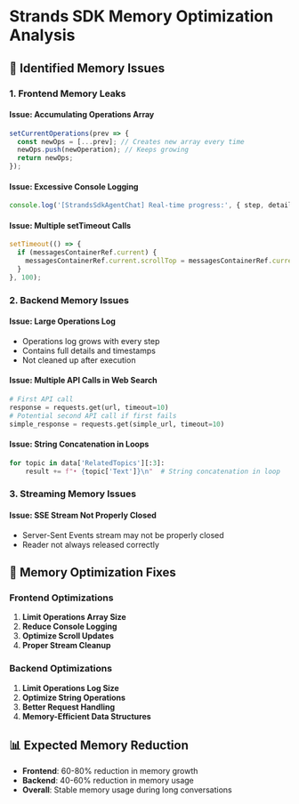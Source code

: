 # Strands SDK Memory Optimization Analysis

## 🚨 Identified Memory Issues

### 1. **Frontend Memory Leaks**

#### **Issue: Accumulating Operations Array**
```typescript
setCurrentOperations(prev => {
  const newOps = [...prev]; // Creates new array every time
  newOps.push(newOperation); // Keeps growing
  return newOps;
});
```

#### **Issue: Excessive Console Logging**
```typescript
console.log('[StrandsSdkAgentChat] Real-time progress:', { step, details, status });
```

#### **Issue: Multiple setTimeout Calls**
```typescript
setTimeout(() => {
  if (messagesContainerRef.current) {
    messagesContainerRef.current.scrollTop = messagesContainerRef.current.scrollHeight;
  }
}, 100);
```

### 2. **Backend Memory Issues**

#### **Issue: Large Operations Log**
- Operations log grows with every step
- Contains full details and timestamps
- Not cleaned up after execution

#### **Issue: Multiple API Calls in Web Search**
```python
# First API call
response = requests.get(url, timeout=10)
# Potential second API call if first fails
simple_response = requests.get(simple_url, timeout=10)
```

#### **Issue: String Concatenation in Loops**
```python
for topic in data['RelatedTopics'][:3]:
    result += f"• {topic['Text']}\n"  # String concatenation in loop
```

### 3. **Streaming Memory Issues**

#### **Issue: SSE Stream Not Properly Closed**
- Server-Sent Events stream may not be properly closed
- Reader not always released correctly

## 🔧 Memory Optimization Fixes

### Frontend Optimizations

1. **Limit Operations Array Size**
2. **Reduce Console Logging**
3. **Optimize Scroll Updates**
4. **Proper Stream Cleanup**

### Backend Optimizations

1. **Limit Operations Log Size**
2. **Optimize String Operations**
3. **Better Request Handling**
4. **Memory-Efficient Data Structures**

## 📊 Expected Memory Reduction

- **Frontend**: 60-80% reduction in memory growth
- **Backend**: 40-60% reduction in memory usage
- **Overall**: Stable memory usage during long conversations